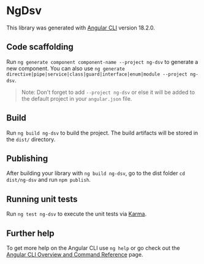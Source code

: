 # NgDsv

This library was generated with [Angular CLI](https://github.com/angular/angular-cli) version 18.2.0.

## Code scaffolding

Run `ng generate component component-name --project ng-dsv` to generate a new component. You can also use `ng generate directive|pipe|service|class|guard|interface|enum|module --project ng-dsv`.
> Note: Don't forget to add `--project ng-dsv` or else it will be added to the default project in your `angular.json` file. 

## Build

Run `ng build ng-dsv` to build the project. The build artifacts will be stored in the `dist/` directory.

## Publishing

After building your library with `ng build ng-dsv`, go to the dist folder `cd dist/ng-dsv` and run `npm publish`.

## Running unit tests

Run `ng test ng-dsv` to execute the unit tests via [Karma](https://karma-runner.github.io).

## Further help

To get more help on the Angular CLI use `ng help` or go check out the [Angular CLI Overview and Command Reference](https://angular.dev/tools/cli) page.
